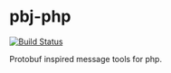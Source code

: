 pbj-php
=============

[![Build Status](https://img.shields.io/travis/gdbots/pbj-php.svg?style=flat)](https://travis-ci.org/gdbots/pbj-php)

Protobuf inspired message tools for php.

